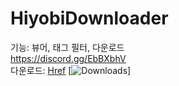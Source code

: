 # HiyobiDownloader
기능: 뷰어, 태그 필터, 다운로드   
https://discord.gg/EbBXbhV  
다운로드: [Href](https://github.com/ReDesignedJP/HiyobiDownloader/releases)
[![Downloads](https://img.shields.io/github/downloads/ReDesignedJP/HiyobiDownloader/total?style=for-the-badge)]

